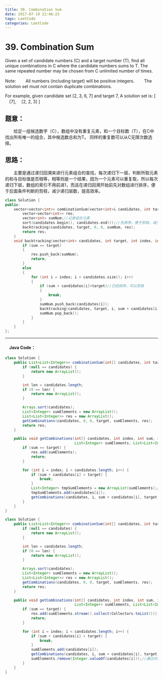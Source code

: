 ```yaml
---
title: 39. Combination Sum
date: 2017-07-19 22:46:23
tags: LeetCode
categories: LeetCode
---
```


# 39. Combination Sum

Given a set of candidate numbers (C) and a target number (T), find all unique combinations in C where the candidate numbers sums to T.
The same repeated number may be chosen from C unlimited number of times.

Note:
　　All numbers (including target) will be positive integers.
　　The solution set must not contain duplicate combinations.

For example, given candidate set [2, 3, 6, 7] and target 7,
A solution set is:
[
　[7],
　[2, 2, 3]
]

<!---more-->

## 题意：

　　给定一组候选数字（C），数组中没有重复元素，和一个目标数（T），在C中找出所有唯一的组合，其中候选数总和为T。
同样的重复数可以从C无限次数选择。

## 思路：

　　主要是通过递归回溯来进行元素组合的查找，每次递归下一层，判断所取元素的和与目标值是否相等，相等则是一个结果，因为一个元素可以重复取，所以每次递归下层，数组的索引不用前进1，而且在递归回溯开始前先对数组进行排序，便于后面条件判断的剪枝，减少递归层数，提高效率。

```c++
class Solution {
public:
	vector<vector<int>> combinationSum(vector<int>& candidates, int target) {
		vector<vector<int>> res;
		vector<int> sumNum;//记录组合元素
		sort(candidates.begin(), candidates.end());//先排序，便于剪枝，减少递归层数
		backtracking(candidates, target, 0, 0, sumNum, res);
		return res;
	}
	void backtracking(vector<int> candidates, int target, int index, int sum, vector<int> sumNum, vector<vector<int>> &res) {
		if (sum == target)
		{
			res.push_back(sumNum);
			return;
		}
		else
		{
			for (int i = index; i < candidates.size(); i++)
			{
				if (sum + candidates[i]>target)//已经排序，可以剪枝
				{
					break;
				}
				sumNum.push_back(candidates[i]);
				backtracking(candidates, target, i, sum + candidates[i], sumNum, res);
				sumNum.pop_back();
			}
		}
	}
};
```

---------------------------------------------------
#### 　Java Code：
```Java
class Solution {
    public List<List<Integer>> combinationSum(int[] candidates, int target) {
        if (null == candidates) {
            return new ArrayList();
        }

        int len = candidates.length;
        if (0 == len) {
            return new ArrayList();
        }

        Arrays.sort(candidates);
        List<Integer> sumElements = new ArrayList();
        List<List<Integer>> res = new ArrayList();
        getCombinations(candidates, 0, 0, target, sumElements, res);
        return res;
    }

    public void getCombinations(int[] candidates, int index, int sum, int target,
                                List<Integer> sumElements, List<List<Integer>> res) {
        if (sum == target) {
            res.add(sumElements);
            return;
        }

        for (int i = index; i < candidates.length; i++) {
            if (sum + candidates[i] > target) {
                break;
            }
            List<Integer> tmpSumElements = new ArrayList(sumElements);//直接在进入下一层的时候复制结果集，减少退出下一层递归时删除元素操作，而且往结果集里面添加的也是创建的结果组合副本
            tmpSumElements.add(candidates[i]);
            getCombinations(candidates, i, sum + candidates[i], target, tmpSumElements, res);
        }
    }
}
```

```Java
class Solution {
    public List<List<Integer>> combinationSum(int[] candidates, int target) {
        if (null == candidates) {
            return new ArrayList();
        }

        int len = candidates.length;
        if (0 == len) {
            return new ArrayList();
        }

        Arrays.sort(candidates);
        List<Integer> sumElements = new ArrayList();
        List<List<Integer>> res = new ArrayList();
        getCombinations(candidates, 0, 0, target, sumElements, res);
        return res;
    }

    public void getCombinations(int[] candidates, int index, int sum, int target,
                                List<Integer> sumElements, List<List<Integer>> res) {
        if (sum == target) {
            res.add(sumElements.stream().collect(Collectors.toList()));//res内存的是sumElements的地址，后面删除会影响结果集，所以要从新构建一个新的组合结果放到结果集里面
            return;
        }

        for (int i = index; i < candidates.length; i++) {
            if (sum + candidates[i] > target) {
                break;
            }
            sumElements.add(candidates[i]);
            getCombinations(candidates, i, sum + candidates[i], target, sumElements, res);
            sumElements.remove(Integer.valueOf(candidates[i]));//通过对象删除
        }
    }
}
```
